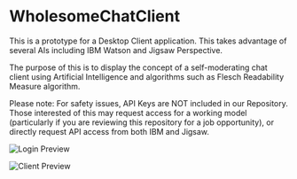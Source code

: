 # WholesomeChatClient

This is a prototype for a Desktop Client application. 
This takes advantage of several AIs including IBM Watson and Jigsaw Perspective.

The purpose of this is to display the concept of a self-moderating chat client using Artificial Intelligence and algorithms such as Flesch Readability Measure algorithm.

Please note: For safety issues, API Keys are NOT included in our Repository. Those interested of this may request access for a working model (particularly if you are reviewing this repository for a job opportunity), or directly request API access from both IBM and Jigsaw.

![Login Preview](https://i.gyazo.com/a543ab0dbb38f83a824a2eac1396cbcd.png)

![Client Preview](https://i.gyazo.com/2bab23957bc5fea6b7ad1783ee5fa302.png)
